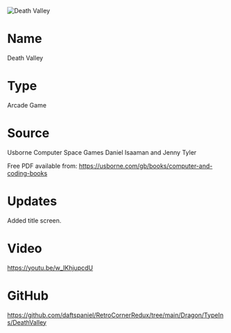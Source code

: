 ![Death Valley](screenshot.png)

# Name
Death Valley

# Type
Arcade Game

# Source
Usborne Computer Space Games
Daniel Isaaman and Jenny Tyler

Free PDF available from:
https://usborne.com/gb/books/computer-and-coding-books

# Updates
Added title screen.

# Video
https://youtu.be/w_IKhjupcdU

# GitHub
https://github.com/daftspaniel/RetroCornerRedux/tree/main/Dragon/TypeIns/DeathValley

